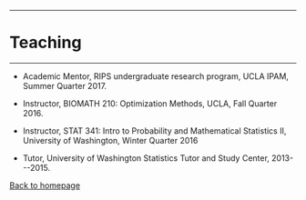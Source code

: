 ---

# [](#header-1)Teaching
-------

* Academic Mentor, RIPS undergraduate research program, UCLA IPAM, Summer Quarter 2017.

* Instructor, BIOMATH 210: Optimization Methods, UCLA, Fall Quarter 2016.

* Instructor, STAT 341: Intro to Probability and Mathematical Statistics II, University of Washington, Winter Quarter 2016

* Tutor, University of Washington Statistics Tutor and Study Center, 2013---2015.

[Back to homepage](./)
